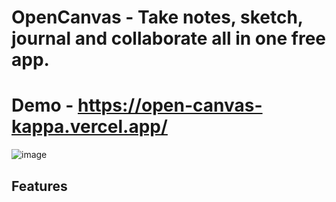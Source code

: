 # OpenCanvas - Take notes, sketch, journal and collaborate all in one free app.

# Demo - https://open-canvas-kappa.vercel.app/

![image](https://github.com/user-attachments/assets/a163907d-05f9-458b-b2ee-b34f74c7c59e)


## Features

